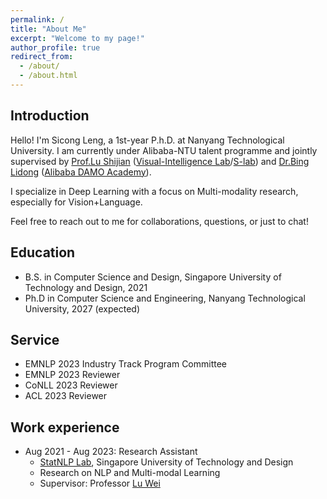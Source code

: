 ```yaml
---
permalink: /
title: "About Me"
excerpt: "Welcome to my page!"
author_profile: true
redirect_from: 
  - /about/
  - /about.html
---
```


## Introduction
Hello! I'm Sicong Leng, a 1st-year P.h.D. at Nanyang Technological University. I am currently under Alibaba-NTU talent programme and jointly supervised by [Prof.Lu Shijian](https://personal.ntu.edu.sg/shijian.lu/) ([Visual-Intelligence Lab](https://sg-vilab.github.io/)/[S-lab](https://www.ntu.edu.sg/s-lab)) and [Dr.Bing Lidong](https://lidongbing.github.io/) ([Alibaba DAMO Academy](https://github.com/DAMO-NLP-SG)).

I specialize in Deep Learning with a focus on Multi-modality research, especially for Vision+Language.

Feel free to reach out to me for collaborations, questions, or just to chat!

## Education
- B.S. in Computer Science and Design, Singapore University of Technology and Design, 2021
- Ph.D in Computer Science and Engineering, Nanyang Technological University, 2027 (expected)

## Service 
* EMNLP 2023 Industry Track Program Committee
* EMNLP 2023 Reviewer
* CoNLL 2023 Reviewer
* ACL 2023 Reviewer

## Work experience
* Aug 2021 - Aug 2023: Research Assistant
  * [StatNLP Lab](https://statnlp-research.github.io/), Singapore University of Technology and Design
  * Research on NLP and Multi-modal Learning
  * Supervisor: Professor [Lu Wei](https://istd.sutd.edu.sg/people/faculty/lu-wei/)

<!-- ## News
  <ul>{% for post in site.talks %}
    {% include archive-single-talk.html %}
  {% endfor %}</ul>

## Publications
  <ul>{% for post in site.publications %}
    {% include archive-single.html %}
  {% endfor %}</ul> -->
